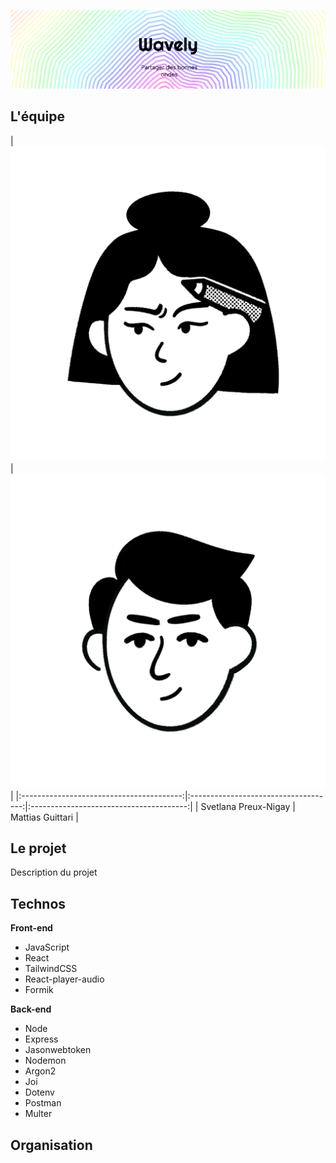 ![Bannière wavely](public/Banner.png)

## L'équipe
| ![Svetlana Preux-Nigay](public/Svet.png) | ![Mattias Guittari](public/Matt.png) |
|:----------------------------------------:|:------------------------------------:|:---------------------------------------:|
| Svetlana Preux-Nigay                     | Mattias Guittari                     | 

## Le projet

Description du projet

## Technos

**Front-end**

- JavaScript
- React
- TailwindCSS
- React-player-audio
- Formik

**Back-end**

- Node
- Express
- Jasonwebtoken
- Nodemon
- Argon2
- Joi
- Dotenv
- Postman
- Multer

## Organisation
